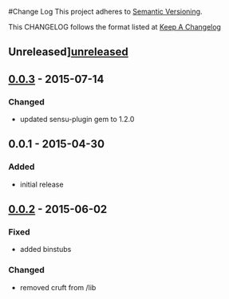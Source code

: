 #Change Log
This project adheres to [Semantic Versioning](http://semver.org/).

This CHANGELOG follows the format listed at [Keep A Changelog](http://keepachangelog.com/)

## Unreleased][unreleased]

## [0.0.3] - 2015-07-14
### Changed
- updated sensu-plugin gem to 1.2.0

## 0.0.1 - 2015-04-30

### Added
- initial release

## [0.0.2] - 2015-06-02

### Fixed
- added binstubs

### Changed
- removed cruft from /lib

[Unreleased]: https://github.com/sensu-plugins/sensu-plugins-golang/compare/0.0.3...HEAD
[0.0.3]: https://github.com/sensu-plugins/sensu-plugins-golang/compare/0.0.2...0.0.3
[0.0.2]: https://github.com/sensu-plugins/sensu-plugins-golang/compare/0.0.1...0.0.2